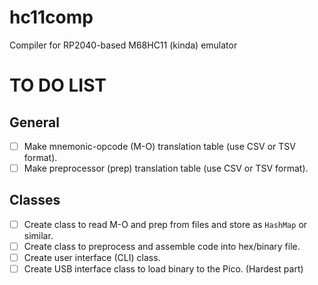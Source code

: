 # hc11comp
Compiler for RP2040-based M68HC11 (kinda) emulator


# TO DO LIST
## General
- [ ] Make mnemonic-opcode (M-O) translation table (use CSV or TSV format).
- [ ] Make preprocessor (prep) translation table (use CSV or TSV format).
 ## Classes
 - [ ] Create class to read M-O and prep from files and store as `HashMap` or similar.
 - [ ] Create class to preprocess and assemble code into hex/binary file.
 - [ ] Create user interface (CLI) class.
 - [ ] Create USB interface class to load binary to the Pico. (Hardest part)
